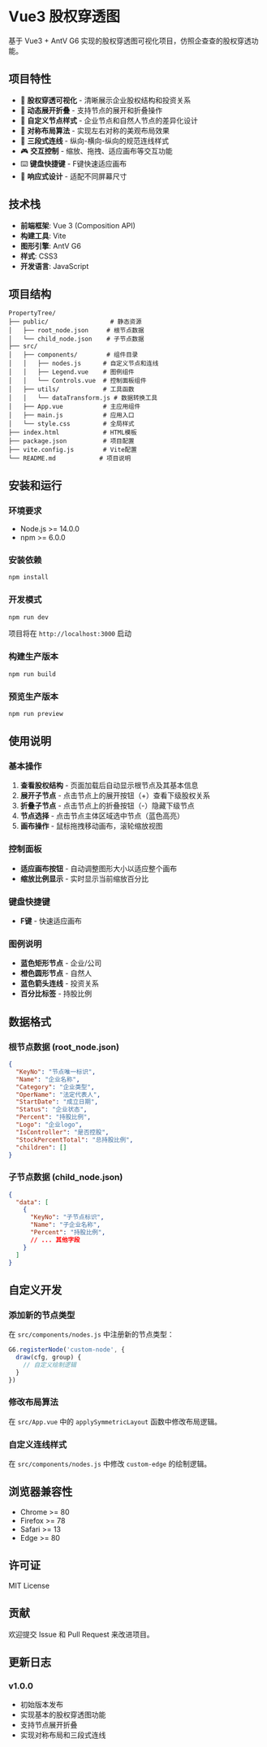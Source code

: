 # Vue3 股权穿透图

基于 Vue3 + AntV G6 实现的股权穿透图可视化项目，仿照企查查的股权穿透功能。

## 项目特性

- 🎯 **股权穿透可视化** - 清晰展示企业股权结构和投资关系
- 🔄 **动态展开折叠** - 支持节点的展开和折叠操作
- 🎨 **自定义节点样式** - 企业节点和自然人节点的差异化设计
- 📐 **对称布局算法** - 实现左右对称的美观布局效果
- 🔗 **三段式连线** - 纵向-横向-纵向的规范连线样式
- 🎮 **交互控制** - 缩放、拖拽、适应画布等交互功能
- ⌨️ **键盘快捷键** - F键快速适应画布
- 📱 **响应式设计** - 适配不同屏幕尺寸

## 技术栈

- **前端框架**: Vue 3 (Composition API)
- **构建工具**: Vite
- **图形引擎**: AntV G6
- **样式**: CSS3
- **开发语言**: JavaScript

## 项目结构

```
PropertyTree/
├── public/                 # 静态资源
│   ├── root_node.json     # 根节点数据
│   └── child_node.json    # 子节点数据
├── src/
│   ├── components/        # 组件目录
│   │   ├── nodes.js      # 自定义节点和连线
│   │   ├── Legend.vue    # 图例组件
│   │   └── Controls.vue  # 控制面板组件
│   ├── utils/            # 工具函数
│   │   └── dataTransform.js # 数据转换工具
│   ├── App.vue           # 主应用组件
│   ├── main.js           # 应用入口
│   └── style.css         # 全局样式
├── index.html            # HTML模板
├── package.json          # 项目配置
├── vite.config.js        # Vite配置
└── README.md            # 项目说明
```

## 安装和运行

### 环境要求

- Node.js >= 14.0.0
- npm >= 6.0.0

### 安装依赖

```bash
npm install
```

### 开发模式

```bash
npm run dev
```

项目将在 `http://localhost:3000` 启动

### 构建生产版本

```bash
npm run build
```

### 预览生产版本

```bash
npm run preview
```

## 使用说明

### 基本操作

1. **查看股权结构** - 页面加载后自动显示根节点及其基本信息
2. **展开子节点** - 点击节点上的展开按钮（+）查看下级股权关系
3. **折叠子节点** - 点击节点上的折叠按钮（-）隐藏下级节点
4. **节点选择** - 点击节点主体区域选中节点（蓝色高亮）
5. **画布操作** - 鼠标拖拽移动画布，滚轮缩放视图

### 控制面板

- **适应画布按钮** - 自动调整图形大小以适应整个画布
- **缩放比例显示** - 实时显示当前缩放百分比

### 键盘快捷键

- **F键** - 快速适应画布

### 图例说明

- **蓝色矩形节点** - 企业/公司
- **橙色圆形节点** - 自然人
- **蓝色箭头连线** - 投资关系
- **百分比标签** - 持股比例

## 数据格式

### 根节点数据 (root_node.json)

```json
{
  "KeyNo": "节点唯一标识",
  "Name": "企业名称",
  "Category": "企业类型",
  "OperName": "法定代表人",
  "StartDate": "成立日期",
  "Status": "企业状态",
  "Percent": "持股比例",
  "Logo": "企业logo",
  "IsController": "是否控股",
  "StockPercentTotal": "总持股比例",
  "children": []
}
```

### 子节点数据 (child_node.json)

```json
{
  "data": [
    {
      "KeyNo": "子节点标识",
      "Name": "子企业名称",
      "Percent": "持股比例",
      // ... 其他字段
    }
  ]
}
```

## 自定义开发

### 添加新的节点类型

在 `src/components/nodes.js` 中注册新的节点类型：

```javascript
G6.registerNode('custom-node', {
  draw(cfg, group) {
    // 自定义绘制逻辑
  }
})
```

### 修改布局算法

在 `src/App.vue` 中的 `applySymmetricLayout` 函数中修改布局逻辑。

### 自定义连线样式

在 `src/components/nodes.js` 中修改 `custom-edge` 的绘制逻辑。

## 浏览器兼容性

- Chrome >= 80
- Firefox >= 78
- Safari >= 13
- Edge >= 80

## 许可证

MIT License

## 贡献

欢迎提交 Issue 和 Pull Request 来改进项目。

## 更新日志

### v1.0.0
- 初始版本发布
- 实现基本的股权穿透图功能
- 支持节点展开折叠
- 实现对称布局和三段式连线
